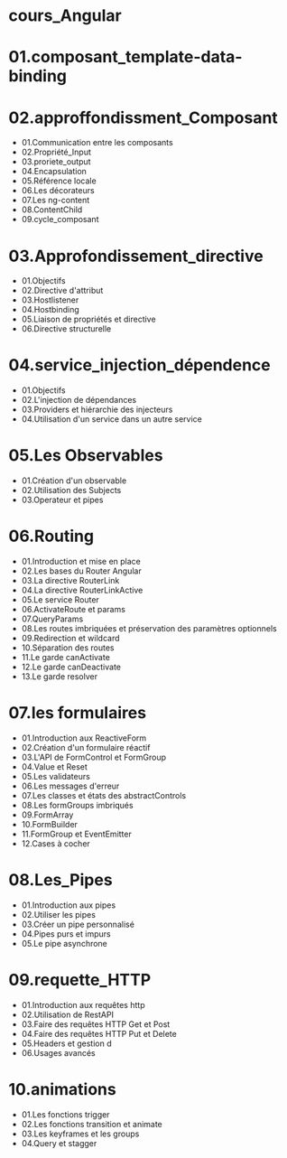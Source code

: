 # cours_Angular

# 01.composant_template-data-binding

# 02.approffondissment_Composant

- 01.Communication entre les composants
- 02.Propriété_Input
- 03.proriete_output
- 04.Encapsulation
- 05.Référence locale
- 06.Les décorateurs
- 07.Les ng-content
- 08.ContentChild
- 09.cycle_composant

# 03.Approfondissement_directive

- 01.Objectifs
- 02.Directive d'attribut
- 03.Hostlistener
- 04.Hostbinding
- 05.Liaison de propriétés et directive
- 06.Directive structurelle

# 04.service_injection_dépendence

- 01.Objectifs
- 02.L'injection de dépendances
- 03.Providers et hiérarchie des injecteurs
- 04.Utilisation d'un service dans un autre service

# 05.Les Observables

-  01.Création d'un observable
-  02.Utilisation des Subjects
- 03.Operateur et pipes

# 06.Routing

- 01.Introduction et mise en place
- 02.Les bases du Router Angular
- 03.La directive RouterLink
- 04.La directive RouterLinkActive
- 05.Le service Router
- 06.ActivateRoute et params
- 07.QueryParams
- 08.Les routes imbriquées et préservation des paramètres optionnels
- 09.Redirection et wildcard
- 10.Séparation des routes
- 11.Le garde canActivate
- 12.Le garde canDeactivate
- 13.Le garde resolver

# 07.les formulaires

- 01.Introduction aux ReactiveForm
- 02.Création d'un formulaire réactif
- 03.L'API de FormControl et FormGroup
- 04.Value et Reset
- 05.Les validateurs
- 06.Les messages d'erreur
- 07.Les classes et états des abstractControls
- 08.Les formGroups imbriqués
- 09.FormArray
- 10.FormBuilder
- 11.FormGroup et EventEmitter
- 12.Cases à cocher

# 08.Les_Pipes

- 01.Introduction aux pipes
- 02.Utiliser les pipes
- 03.Créer un pipe personnalisé
- 04.Pipes purs et impurs
- 05.Le pipe asynchrone

# 09.requette_HTTP

- 01.Introduction aux requêtes http
- 02.Utilisation de RestAPI
- 03.Faire des requêtes HTTP Get et Post
- 04.Faire des requêtes HTTP Put et Delete
- 05.Headers et gestion d
- 06.Usages  avancés

# 10.animations

- 01.Les fonctions trigger
- 02.Les fonctions transition et animate
- 03.Les keyframes et les groups
- 04.Query et stagger





